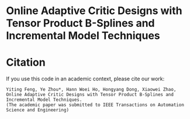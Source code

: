 # Online Adaptive Critic Designs with Tensor Product B-Splines and Incremental Model Techniques

# Citation
If you use this code in an academic context, please cite our work:
````
Yiting Feng, Ye Zhou*, Hann Woei Ho, Hongyang Dong, Xiaowei Zhao, Online Adaptive Critic Designs with Tensor Product B-Splines and Incremental Model Techniques.
(The academic paper was submitted to IEEE Transactions on Automation Science and Engineering)
````

